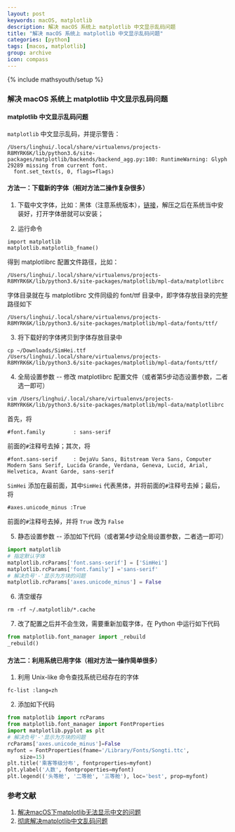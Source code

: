 ```yaml
---
layout: post
keywords: macOS, matplotlib
description: 解决 macOS 系统上 matplotlib 中文显示乱码问题
title: "解决 macOS 系统上 matplotlib 中文显示乱码问题"
categories: [python]
tags: [macos, matplotlib]
group: archive
icon: compass
---
```

{% include mathsyouth/setup %}

### 解决 macOS 系统上 matplotlib 中文显示乱码问题

#### matplotlib 中文显示乱码问题

`matplotlib` 中文显示乱码，并提示警告：
```
/Users/linghui/.local/share/virtualenvs/projects-R8MYRK6K/lib/python3.6/site-packages/matplotlib/backends/backend_agg.py:180: RuntimeWarning: Glyph 29289 missing from current font.
  font.set_text(s, 0, flags=flags)
```

#### 方法一：下载新的字体（相对方法二操作复杂很多）

1. 下载中文字体，比如：黑体（注意系统版本），[链接](https://www.fontpalace.com/font-details/SimHei/)，解压之后在系统当中安装好，打开字体册就可以安装；

2. 运行命令
```
import matplotlib
matplotlib.matplotlib_fname()
```
得到 matplotlibrc 配置文件路径，比如：
```
/Users/linghui/.local/share/virtualenvs/projects-R8MYRK6K/lib/python3.6/site-packages/matplotlib/mpl-data/matplotlibrc
```
字体目录就在与 matplotlibrc 文件同级的 font/ttf 目录中，即字体存放目录的完整路径如下
```
/Users/linghui/.local/share/virtualenvs/projects-R8MYRK6K/lib/python3.6/site-packages/matplotlib/mpl-data/fonts/ttf/
```

3. 将下载好的字体拷贝到字体存放目录中
```
cp ~/Downloads/SimHei.ttf /Users/linghui/.local/share/virtualenvs/projects-R8MYRK6K/lib/python3.6/site-packages/matplotlib/mpl-data/fonts/ttf/
```

4. 全局设置参数 -- 修改 matplotlibrc 配置文件（或者第5步动态设置参数，二者选一即可）
```
vim /Users/linghui/.local/share/virtualenvs/projects-R8MYRK6K/lib/python3.6/site-packages/matplotlib/mpl-data/matplotlibrc
```
首先，将
```
#font.family         : sans-serif
```
前面的`#`注释号去掉；其次，将
```
#font.sans-serif     : DejaVu Sans, Bitstream Vera Sans, Computer Modern Sans Serif, Lucida Grande, Verdana, Geneva, Lucid, Arial, Helvetica, Avant Garde, sans-serif
```
`SimHei` 添加在最前面，其中`SimHei` 代表黑体，并将前面的`#`注释号去掉；最后，将
```
#axes.unicode_minus :True
```
前面的`#`注释号去掉，并将 `True` 改为 `False`

5. 静态设置参数 -- 添加如下代码（或者第4步动全局设置参数，二者选一即可）
```python
import matplotlib
# 指定默认字体
matplotlib.rcParams['font.sans-serif'] = ['SimHei'] 
matplotlib.rcParams['font.family'] ='sans-serif'
# 解决负号'-'显示为方块的问题
matplotlib.rcParams['axes.unicode_minus'] = False 
```

6. 清空缓存
```shell
rm -rf ~/.matplotlib/*.cache 
```

7. 改了配置之后并不会生效，需要重新加载字体，在 Python 中运行如下代码
```python
from matplotlib.font_manager import _rebuild
_rebuild()
```


#### 方法二：利用系统已用字体（相对方法一操作简单很多）

1. 利用 Unix-like 命令查找系统已经存在的字体
```shell
fc-list :lang=zh
```

2. 添加如下代码
```python
from matplotlib import rcParams
from matplotlib.font_manager import FontProperties
import matplotlib.pyplot as plt
# 解决负号'-'显示为方块的问题
rcParams['axes.unicode_minus']=False
myfont = FontProperties(fname='/Library/Fonts/Songti.ttc',
    size=15)
plt.title('乘客等级分布', fontproperties=myfont)
plt.ylabel('人数', fontproperties=myfont)
plt.legend(('头等舱', '二等舱', '三等舱'), loc='best', prop=myfont)
```

### 参考文献
1. [解决macOS下matplotlib无法显示中文的问题](https://www.jianshu.com/p/8ed59ac76c06)
2. [彻底解决matplotlib中文乱码问题](https://blog.csdn.net/dgatiger/article/details/50414549)
